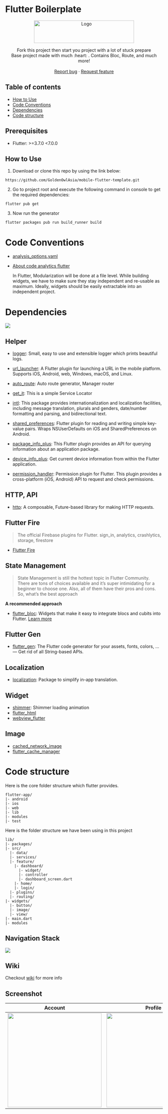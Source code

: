 # Flutter Boilerplate

<p align="center">
  <a href="https://flutter.io/">
    <img src="https://storage.googleapis.com/cms-storage-bucket/ec64036b4eacc9f3fd73.svg" alt="Logo" width=320 height=72>
  </a>

  <!-- <h3 align="center">Flutter Boilerplate Project</h3> -->

  <p align="center">
    Fork this project then start you project with a lot of stuck prepare
    <br>
    Base project made with much  :heart: . Contains Bloc, Route, and much more!
    <br>
    <br>
    <a href="https://github.com/GoldenOwlAsia/mobile-flutter-template/issues/new">Report bug</a>
    ·
    <a href="https://github.com/GoldenOwlAsia/mobile-flutter-template/issues/new">Request feature</a>
  </p>
</p>

## Table of contents

- [How to Use](#how-to-use)
- [Code Conventions](#code-conventions)
- [Dependencies](#dependencies)
- [Code structure](#code-structure)

## Prerequisites
- Flutter: >=3.7.0 <7.0.0

## How to Use 

1. Download or clone this repo by using the link below:
  ```
  https://github.com/GoldenOwlAsia/mobile-flutter-template.git
  ```
2. Go to project root and execute the following command in console to get the required dependencies: 

  ```
  flutter pub get 
  ```
3. Now run the generator
  ```
  flutter packages pub run build_runner build
  ```

# Code Conventions
- [analysis_options.yaml](analysis_options.yaml)
- [About code analytics flutter](https://medium.com/flutter-community/effective-code-in-your-flutter-app-from-the-beginning-e597444e1273)

  In Flutter, Modularization will be done at a file level. While building widgets, we have to make sure they stay independent and re-usable as maximum. Ideally, widgets should be easily extractable into an independent project.


# Dependencies

  ![](resources/images/dependencies.jpg) 

## Helper
- [logger](https://pub.dev/packages/logger): Small, easy to use and extensible logger which prints beautiful logs.

- [url_launcher](https://pub.dev/packages/url_launcher): A Flutter plugin for launching a URL in the mobile platform. Supports iOS, Android, web, Windows, macOS, and Linux.

- [auto_route](https://pub.dev/packages/auto_route): Auto route generator, Manager router

- [get_it](https://pub.dev/packages/get_it): This is a simple Service Locator

- [intl](https://pub.dev/packages/intl): This package provides internationalization and localization facilities, including message translation, plurals and genders, date/number formatting and parsing, and bidirectional text.

- [shared_preferences](https://pub.dev/packages/shared_preferences): Flutter plugin for reading and writing simple key-value pairs. Wraps NSUserDefaults on iOS and SharedPreferences on Android.

- [package_info_plus](https://pub.dev/packages/package_info_plus): This Flutter plugin provides an API for querying information about an application package.

- [device_info_plus](https://pub.dev/packages/device_info_plus): Get current device information from within the Flutter application.

- [permission_handler](https://pub.dev/packages/permission_handler): Permission plugin for Flutter. This plugin provides a cross-platform (iOS, Android) API to request and check permissions.

## HTTP, API
- [http](https://pub.dev/packages/http): A composable, Future-based library for making HTTP requests.


## Flutter Fire
  > The official Firebase plugins for Flutter. sign_in, analytics, crashlytics, storage, firestore
- [Flutter Fire](https://firebase.flutter.dev/)


## State Management
  > State Management is still the hottest topic in Flutter Community. There are tons of choices available and it’s super intimidating for a beginner to choose one. Also, all of them have their pros and cons. So, what’s the best approach

**A recommended approach**
- [flutter_bloc](https://pub.dev/packages/flutter_bloc): Widgets that make it easy to integrate blocs and cubits into Flutter. [Learn more](https://bloclibrary.dev/#/) 

## Flutter Gen
- [flutter_gen](https://pub.dev/packages/flutter_gen): The Flutter code generator for your assets, fonts, colors, … — Get rid of all String-based APIs.

## Localization 
- [localization](https://pub.dev/packages/localization): Package to simplify in-app translation.

## Widget
- [shimmer](https://pub.dev/packages/shimmer): Shimmer loading animation
- [flutter_html](https://pub.dev/packages/flutter_html)
- [webview_flutter](https://pub.dev/packages/webview_flutter)

## Image
- [cached_network_image](https://pub.dev/packages/cached_network_image)
- [flutter_cache_manager](https://pub.dev/packages/flutter_cache_manager)

# Code structure
Here is the core folder structure which flutter provides.
```
flutter-app/
|- android
|- ios
|- web
|- lib
|- modules
|- test
```
Here is the folder structure we have been using in this project

```
lib/
|- packages/
|- src/
  |- data/
  |- services/
  |- feature/
    |- dashboard/
      |- widget/
      |- controller
      |- dashboard_screen.dart
    |- home/
    |- login/
  |- plugins/
  |- routing/
|- widgets/
  |- button/
  |- image/
  |- view/
|- main.dart
|- modules
```

## Navigation Stack
![](resources/images/screens.png) 

## Wiki
Checkout [wiki](https://github.com/GoldenOwlAsia/mobile-flutter-template/wiki) for more info

## Screenshot

| Account | Profile | Login |
|------------|-------------|-------------|
|  <img src="./resources/images/account.png" width=300> |  <img src="./resources/images/profile.png" width=300> | <img src="./resources/images/login.png" width=300> |

